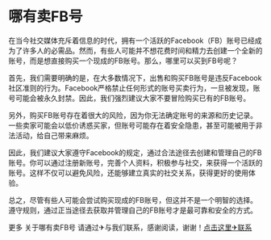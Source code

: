 # 哪有卖FB号

在当今社交媒体充斥着信息的时代，拥有一个活跃的Facebook（FB）账号已经成为了许多人的必需品。然而，有些人可能并不想花费时间和精力去创建一个全新的账号，而是想直接购买一个现成的FB账号。那么，哪里可以买到FB号呢？

首先，我们需要明确的是，在大多数情况下，出售和购买FB账号是违反Facebook社区准则的行为。Facebook严格禁止任何形式的账号买卖行为，一旦被发现，账号可能会被永久封禁。因此，我们强烈建议大家不要冒险购买已有的FB账号。

另外，购买FB账号存在着很大的风险，因为你无法确定账号的来源和历史记录。一些卖家可能会以低价诱惑买家，但账号可能存在着安全隐患，甚至可能被用于非法活动，给自己带来麻烦。

因此，我们建议大家遵守Facebook的规定，通过合法途径去创建和管理自己的FB账号。你可以通过注册新账号，完善个人资料，积极参与社交，来获得一个活跃的账号。这样不仅可以避免风险，还能够建立真实的社交关系，获得更好的使用体验。

总之，尽管有些人可能会尝试购买现成的FB账号，但这并不是一个明智的选择。遵守规则，通过正当途径去获取并管理自己的FB账号才是最可靠和安全的方式。

更多 关于哪有卖FB号 请通过✈与我们联系，感谢阅读，谢谢！[点击这里✈联系](https://t.me/LM999bot)